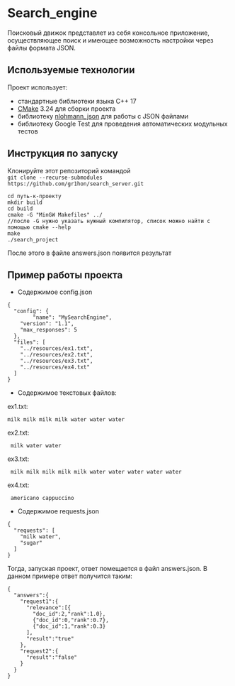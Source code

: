 # Search_engine

Поисковый движок представлет из себя консольное приложение, осуществляющее поиск и имеющее возможность настройки через файлы формата JSON.
## Используемые технологии
Проект использует:
- стандартные библиотеки языка C++ 17
- [CMake](https://cmake.org/download/) 3.24 для сборки проекта
- библиотеку [nlohmann_json](https://github.com/nlohmann/json) для работы с JSON файлами
- библиотеку Google Test для проведения автоматических модульных тестов

## Инструкция по запуску

Клонируйте этот репозиторий командой  
```git clone --recurse-submodules https://github.com/gr1hon/search_server.git```
```
cd путь-к-проекту
mkdir build
cd build
cmake -G "MinGW Makefiles" ../
//после -G нужно указать нужный компилятор, список можно найти с помощью cmake --help
make
./search_project
```
После этого в файле answers.json появится результат
## Пример работы проекта

- Содержимое config.json
```
{
  "config": {
		"name": "MySearchEngine",
    "version": "1.1",
    "max_responses": 5
  },
  "files": [
    "../resources/ex1.txt",
    "../resources/ex2.txt",
    "../resources/ex3.txt",
    "../resources/ex4.txt"
  ]
}
```
- Содержимое текстовых файлов:

 ex1.txt:
 ```
 milk milk milk milk water water water
```
 ex2.txt:
```
 milk water water
```
 ex3.txt:
```
 milk milk milk milk milk water water water water water
```
 ex4.txt:
```
 americano cappuccino
```

- Содержимое requests.json
```
{
  "requests": [
    "milk water",
    "sugar"
  ]
}
```
Тогда, запуская проект, ответ помещается в файл answers.json. В данном примере ответ получится таким:
```
{
  "answers":{
    "request1":{
      "relevance":[{
        "doc_id":2,"rank":1.0},
        {"doc_id":0,"rank":0.7},
        {"doc_id":1,"rank":0.3}
      ],
      "result":"true"
    },
    "request2":{
      "result":"false"
    }
  }
}
```
